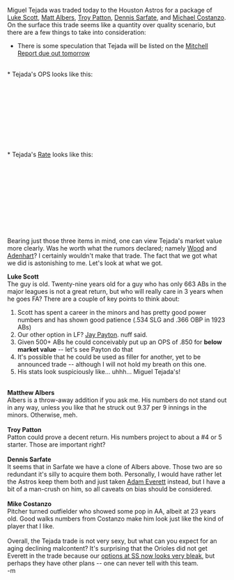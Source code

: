 <!--[if IE]><script language="javascript" type="text/javascript" src="http://files.earthvssoup.com/js/excanvas.js"></script><![endif]-->
<script language="javascript" type="text/javascript" src="http://files.earthvssoup.com/js/jquery.js"></script>
<script language="javascript" type="text/javascript" src="http://files.earthvssoup.com/js/jquery.flot.js"></script>

Miguel Tejada was traded today to the Houston Astros for a package of <a href="http://www.baseball-reference.com/s/scottlu01.shtml">Luke Scott</a>, <a href="http://www.thebaseballcube.com/players/A/Matthew-Albers.shtml">Matt Albers</a>, <a href="http://www.thebaseballcube.com/players/P/Troy-Patton.shtml">Troy Patton</a>, <a href="http://www.thebaseballcube.com/players/S/Dennis-Sarfate.shtml">Dennis Sarfate</a>, and <a href="http://www.thebaseballcube.com/players/C/Mike-Costanzo.shtml">Michael Costanzo</a>.  On the surface this trade seems like a quantity over quality scenario, but there are a few things to take into consideration:<br/>

* There is some speculation that Tejada will be listed on the <a href="http://sports.espn.go.com/mlb/news/story?id=3151479">Mitchell Report due out tomorrow</a>
<br/>
* Tejada's OPS looks like this:<br/>
<div id="ops" style="width:300px;height:150px;"></div>

<script id="source" language="javascript" type="text/javascript">
$(function () { var data = [[2004, 894], [2005, 864], [2006, 877], [2007, 799]]; $.plot($("#ops"), [data],{xaxis:{tickDecimals:0}})});
</script>
<br/>
* Tejada's <a href="http://www.baseballprospectus.com/glossary/index.php?mode=viewstat&stat=143">Rate</a> looks like this:<br/>
<div id="rate" style="width:300px;height:150px;"></div>

<script id="source" language="javascript" type="text/javascript">
$(function () { var data = [[2004, 111], [2005, 102], [2006, 99], [2007, 88]]; $.plot($("#rate"), [data],{xaxis:{tickDecimals:0}})});
</script>
<br/>

Bearing just those three items in mind, one can view Tejada's market value more clearly.  Was he worth what the rumors declared; namely <a href="http://www.thebaseballcube.com/players/W/Brandon-Wood-1.shtml">Wood</a> and <a href="http://www.thebaseballcube.com/players/A/Nick-Adenhart.shtml">Adenhart</a>?  I certainly wouldn't make that trade.  The fact that we got what we did is astonishing to me.  Let's look at what we got.<br/>

<strong>Luke Scott</strong><br/>
The guy is old.  Twenty-nine years old for a guy who has only 663 ABs in the major leagues is not a great return, but who will really care in 3 years when he goes FA?  There are a couple of key points to think about:
<ol>
	<li>Scott has spent a career in the minors and has pretty good power numbers and has shown good patience (.534 SLG and .366 OBP in 1923 ABs)</li>
  	<li>Our other option in LF?  <a href="http://www.baseball-reference.com/p/paytoja01.shtml">Jay Payton</a>.  nuff said.</li>
	<li>Given 500+ ABs he could conceivably put up an OPS of .850 for <strong>below market value</strong> -- let's see Payton do that</li>
	<li>It's possible that he could be used as filler for another, yet to be announced trade -- although I will not hold my breath on this one.</li>
	<li>His stats look suspiciously like... uhhh... Miguel Tejada's!</li>

</ol>
<br/>
<strong>Matthew Albers</strong><br/>
Albers is a throw-away addition if you ask me.  His numbers do not stand out in any way, unless you like that he struck out 9.37 per 9 innings in the minors.  Otherwise, meh.<br/>
<br/>
<strong>Troy Patton</strong><br/>
Patton could prove a decent return.  His numbers project to about a #4 or 5 starter.  Those are important right?<br/>
<br/>
<strong>Dennis Sarfate</strong><br/>
It seems that in Sarfate we have a clone of Albers above.  Those two are so redundant it's silly to acquire them both.  Personally, I would have rather let the Astros keep them both and just taken <a href="http://www.baseball-reference.com/e/everead01.shtml">Adam Everett</a> instead, but I have a bit of a man-crush on him, so all caveats on bias should be considered.<br/>
<br/>
<strong>Mike Costanzo</strong><br/>
Pitcher turned outfielder who showed some pop in AA, albeit at 23 years old.  Good walks numbers from Costanzo make him look just like the kind of player that I like.  <br/>
<br/>
Overall, the Tejada trade is not very sexy, but what can you expect for an aging declining malcontent?  It's surprising that the Orioles did not get Everett in the trade because our <a href="http://www.baseball-reference.com/h/hernalu01.shtml">options at SS now looks very bleak</a>, but perhaps they have other plans -- one can never tell with this team.<br/>
-m

